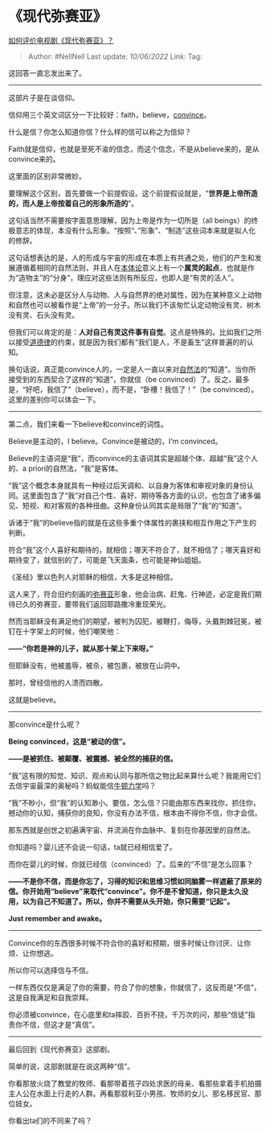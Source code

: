 # 《现代弥赛亚》
[如何评价电视剧《现代弥赛亚》？](https://www.zhihu.com/question/364074926/answer/2519267216)

> Author: #NellNell 
> Last update: *10/06/2022* 
> Link: 
> Tag: 

这回答一直忘发出来了。

***

这部片子是在谈信仰。

信仰用三个英文词区分一下比较好：faith，believe，[convince](https://www.zhihu.com/search?q=convince&search_source=Entity&hybrid_search_source=Entity&hybrid_search_extra=%7B%22sourceType%22%3A%22answer%22%2C%22sourceId%22%3A2519267216%7D)。

什么是信？你怎么知道你信？什么样的信可以称之为信仰？

Faith就是信仰，也就是至死不渝的信念，而这个信念，不是从believe来的，是从convince来的。

这里面的区别非常微妙。

要理解这个区别，首先要做一个前提假设。这个前提假设就是，“**世界是上帝所造的，而人是上帝按着自己的形象所造的**”。

这句话当然不需要按字面意思理解，因为上帝是作为一切所是（all beings）的终极意志的体现，本没有什么形象。“按照“、”形象”、“制造”这些词本来就是拟人化的修辞。

这句话想表达的是，人的形成与宇宙的形成在本质上有共通之处，他们的产生和发展遵循着相同的自然法则，并且人在[本体论](https://www.zhihu.com/search?q=%E6%9C%AC%E4%BD%93%E8%AE%BA&search_source=Entity&hybrid_search_source=Entity&hybrid_search_extra=%7B%22sourceType%22%3A%22answer%22%2C%22sourceId%22%3A2519267216%7D)意义上有一个**属灵的起点**，也就是作为“造物主”的“分身”，理应对这些法则有所反应，也即人是“有灵的活人”。

但注意，这未必是区分人与动物、人与自然界的绝对属性，因为在某种意义上动物和自然也可以被看作是“上帝”的一分子。所以我们不该匆忙认定动物没有灵、树木没有灵、石头没有灵。

但我们可以肯定的是：**人对自己有灵这件事有自觉**。这点是特殊的。比如我们之所以接受[道德律](https://www.zhihu.com/search?q=%E9%81%93%E5%BE%B7%E5%BE%8B&search_source=Entity&hybrid_search_source=Entity&hybrid_search_extra=%7B%22sourceType%22%3A%22answer%22%2C%22sourceId%22%3A2519267216%7D)的约束，就是因为我们都有“我们是人，不是畜生”这样普遍的的认知。

换句话说，真正能convince人的，一定是人一直以来对[自然法](https://www.zhihu.com/search?q=%E8%87%AA%E7%84%B6%E6%B3%95&search_source=Entity&hybrid_search_source=Entity&hybrid_search_extra=%7B%22sourceType%22%3A%22answer%22%2C%22sourceId%22%3A2519267216%7D)的“知道”。当你所接受到的东西契合了这样的“知道”，你就信（be convinced）了。反之，最多是，“好吧，我信了”（believe），而不是，“卧槽！我信了！”（be convinced）。这里的差别你可以体会一下。

---

第二点，我们来看一下believe和convince的词性。

Believe是主动的，I believe。Convince是被动的，I‘m convinced。

Believe的主语词是“我”，而convince的主语词其实是超越个体、超越“我”这个人的、a priori的自然法，“我”是客体。

“我”这个概念本身就具有一种经过后天调和、以自身为客体和审视对象的身份认同。这里面包含了“我”对自己个性、喜好、期待等各方面的认识，也包含了诸多偏见、短视、和对客观的各种扭曲。这种身份认同其实是局限了“我”的“知道”。

诉诸于“我”的believe指的就是在这些多重个体属性的裹挟和相互作用之下产生的判断。

符合“我”这个人喜好和期待的，就相信；哪天不符合了，就不相信了；哪天喜好和期待变了，就信别的了，可能是飞天面条，也可能是神仙姐姐。

《圣经》里以色列人对耶稣的相信，大多是这种相信。

这人来了，符合旧约刻画的[弥赛亚](https://www.zhihu.com/search?q=%E5%BC%A5%E8%B5%9B%E4%BA%9A&search_source=Entity&hybrid_search_source=Entity&hybrid_search_extra=%7B%22sourceType%22%3A%22answer%22%2C%22sourceId%22%3A2519267216%7D)形象，他会治病、赶鬼、行神迹，必定是我们期待已久的弥赛亚，要带我们返回耶路撒冷重现荣光。

然而当耶稣没有满足他们的期望，被判为囚犯，被鞭打，侮辱，头戴荆棘冠冕，被钉在十字架上的时候，他们嘲笑他：

**——“你若是神的儿子，就从那十架上下来呀。”**

但耶稣没有，他被羞辱，被杀，被包裹，被放在山洞中。

那时，曾经信他的人溃而四散。

这就是believe。

---

那convince是什么呢？

**Being convinced，这是“被动的信”。**

**——是被抓住、被颠覆、被震撼、被全然的捕获的信。**

“我”这有限的知觉、知识、观点和认同与那所信之物比起来算什么呢？我能用它们去信宇宙最深的奥秘吗？蚂蚁能信[牛顿力学](https://www.zhihu.com/search?q=%E7%89%9B%E9%A1%BF%E5%8A%9B%E5%AD%A6&search_source=Entity&hybrid_search_source=Entity&hybrid_search_extra=%7B%22sourceType%22%3A%22answer%22%2C%22sourceId%22%3A2519267216%7D)吗？

“我”不眇小，但“我”的认知渺小。要信，怎么信？只能由那东西来找你，抓住你，撼动你的认知，捕获你的良知，你没有办法不信，根本由不得你不信，你才会信。

那东西就是创世之初遍满宇宙、并流淌在你血脉中、复刻在你基因里的自然法。

你知道吗？婴儿还不会说一句话，ta就已经相信爱了。

而你在婴儿的时候，你就已经信（convinced）了。后来的“不信”是怎么回事？

**——不是你不信，而是你忘了，习得的知识和思维习惯如同脑雾一样遮蔽了原来的信。你开始用“believe”来取代“convince”。你不是不曾知道，你只是太久没用，以为自己不知道了。所以，你并不需要从头开始，你只需要“记起”。**

**Just remember and awake。**

---

Convince你的东西很多时候不符合你的喜好和预期，很多时候让你讨厌、让你烦、让你想逃。

所以你可以选择信与不信。

一样东西仅仅是满足了你的需要，符合了你的想象，你就信了，这反而是“不信”，这是自我满足和自我崇拜。

你必须被convince，在心底里和ta摔跤、百折不挠，千万次的问，那些“信徒”指责你不信，但这才是“真信”。

---

最后回到《现代弥赛亚》这部剧。

简单的说，这部剧就是在说这两种“信”。

你看那放火烧了教堂的牧师、看那带着孩子四处求医的母亲、看那些拿着手机拍摄主人公在水面上行走的人群。再看那叙利亚小男孩、牧师的女儿、那名移民官、那位妓女。

你看出ta们的不同来了吗？